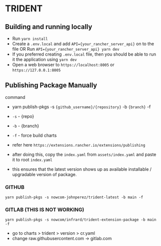 # TRIDENT

## Building and running locally
- Run `yarn install`
- Create a `.env.local` and add `API={your_rancher_server_api}` on to the file OR Run `API={your_rancher_server_api} yarn dev`
- If you preferred creating `.env.local` file, then you should be able to run it the application using `yarn dev`
- Open a web browser to `https://localhost:8005` or `https://127.0.0.1:8005`


## Publishing Package Manually
command
- yarn publish-pkgs -s `{github_username}/{repository}` -b `{branch}` -f

- `-s` - {repo}
- `-b` - {branch}
- `-f` - force build charts

- refer here `https://extensions.rancher.io/extensions/publishing`

- after doing this, copy the `index.yaml` from `assets/index.yaml` and paste it to root `index.yaml`
- this ensures that the latest version shows up as available installable / upgradable version of package.

### GITHUB
```
yarn publish-pkgs -s nowcom-johnperez/trident-latest -b main -f
```

### GITLAB (THIS IS NOT WORKING)
```
yarn publish-pkgs -s nowcom/infrard/trident-extension-package -b main -f
```
- go to charts > trident > version > cr.yaml
- change raw.githubusercontent.com -> gitlab.com